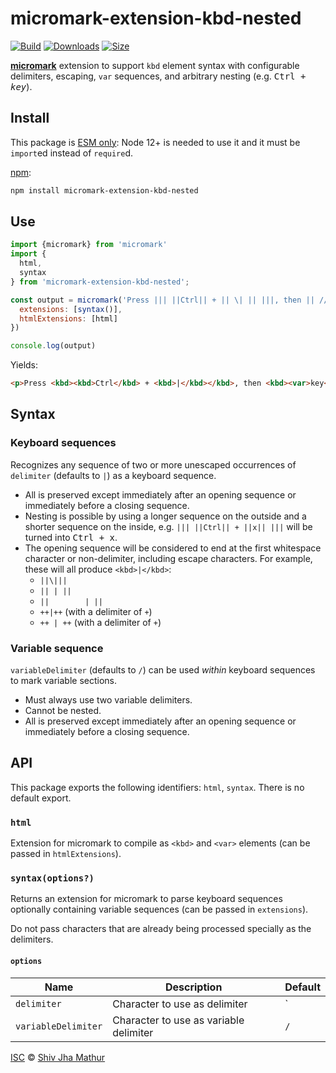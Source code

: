 # micromark-extension-kbd-nested

[![Build][test-badge]][build]
[![Downloads][downloads-badge]][downloads]
[![Size][size-badge]][size]

**[micromark][]** extension to support `kbd` element syntax with
configurable delimiters, escaping, `var` sequences, and arbitrary
nesting (e.g. <kbd><kbd>Ctrl</kbd> + <kbd><var>key</var></kbd></kbd>).

## Install

This package is [ESM only](https://gist.github.com/sindresorhus/a39789f98801d908bbc7ff3ecc99d99c):
Node 12+ is needed to use it and it must be `import`ed instead of `require`d.

[npm][]:

```sh
npm install micromark-extension-kbd-nested
```

## Use

```js
import {micromark} from 'micromark'
import {
  html,
  syntax
} from 'micromark-extension-kbd-nested';

const output = micromark('Press ||| ||Ctrl|| + || \| || |||, then || //key// ||.', {
  extensions: [syntax()],
  htmlExtensions: [html]
})

console.log(output)
```

Yields:

```html
<p>Press <kbd><kbd>Ctrl</kbd> + <kbd>|</kbd></kbd>, then <kbd><var>key</var></kbd>.</p>
```

## Syntax

### Keyboard sequences
Recognizes any sequence of two or more unescaped occurrences of
`delimiter` (defaults to `|`) as a keyboard sequence.
  
* All is preserved except immediately after an opening sequence or
  immediately before a closing sequence.
* Nesting is possible by using a longer sequence on the outside and a
  shorter sequence on the inside, e.g. `||| ||Ctrl|| + ||x|| |||` will
  be turned into <kbd><kbd>Ctrl</kbd> + <kbd>x</kbd></kbd>.
* The opening sequence will be considered to end at the first
  whitespace character or non-delimiter, including escape characters.
  For example, these will all produce `<kbd>|</kbd>`:
  * `||\|||`
  * `|| | ||`
  * `||        | ||`
  * `++|++` (with a delimiter of `+`)
  * `++ | ++` (with a delimiter of `+`)
  
### Variable sequence
`variableDelimiter` (defaults to `/`) can be used *within* keyboard
sequences to mark variable sections.

* Must always use two variable delimiters.
* Cannot be nested.
* All is preserved except immediately after an opening sequence or
  immediately before a closing sequence.

## API

This package exports the following identifiers: `html`, `syntax`.
There is no default export.

### `html`

Extension for micromark to compile as `<kbd>` and `<var>` elements
(can be passed in `htmlExtensions`).

### `syntax(options?)`

Returns an extension for micromark to parse keyboard sequences
optionally containing variable sequences (can be passed in
`extensions`).

Do not pass characters that are already being processed specially as
the delimiters.

#### `options`

| Name | Description | Default |
|------|-------------|---------|
| `delimiter` | Character to use as delimiter | `|` |
| `variableDelimiter` | Character to use as variable delimiter | `/` |

[ISC][license] © [Shiv Jha Mathur][author]

<!-- Definitions -->

[author]: https://github.com/shivjm

[test-badge]: https://github.com/shivjm/remark-extensions/actions/workflows/test.yml/badge.svg

[build]: https://github.com/shivjm/remark-extensions/actions

[downloads-badge]: https://img.shields.io/npm/dm/micromark-extension-kbd-nested.svg

[downloads]: https://www.npmjs.com/package/micromark-extension-kbd-nested

[size-badge]: https://img.shields.io/bundlephobia/minzip/micromark-extension-kbd-nested.svg

[size]: https://bundlephobia.com/result?p=micromark-extension-kbd-nested

[npm]: https://docs.npmjs.com/cli/install

[license]: ../../license

[micromark]: https://github.com/micromark/micromark

[from-markdown]: https://github.com/syntax-tree/mdast-util-from-markdown

[to-markdown]: https://github.com/syntax-tree/mdast-util-to-markdown

[remark]: https://github.com/remarkjs/remark
